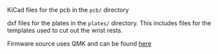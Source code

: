 KiCad files for the pcb in the `pcb/` directory

dxf files for the plates in the `plates/` directory. This includes files for the templates used to cut out the wrist rests.

Firmware source uses QMK and can be found [here](https://github.com/csun/ellipsis_split_firmware)